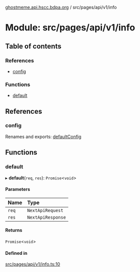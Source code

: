 [ghostmeme.api.hscc.bdpa.org](../README.md) / src/pages/api/v1/info

# Module: src/pages/api/v1/info

## Table of contents

### References

- [config](src_pages_api_v1_info.md#config)

### Functions

- [default](src_pages_api_v1_info.md#default)

## References

### config

Renames and exports: [defaultConfig](src_backend_middleware.md#defaultconfig)

## Functions

### default

▸ **default**(`req`, `res`): `Promise`<`void`\>

#### Parameters

| Name | Type |
| :------ | :------ |
| `req` | `NextApiRequest` |
| `res` | `NextApiResponse` |

#### Returns

`Promise`<`void`\>

#### Defined in

[src/pages/api/v1/info.ts:10](https://github.com/nhscc/ghostmeme.api.hscc.bdpa.org/blob/311fb73/src/pages/api/v1/info.ts#L10)

